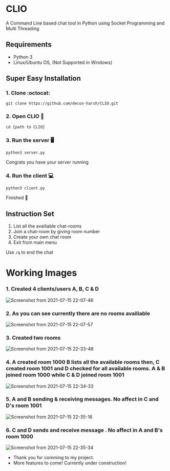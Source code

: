# CLIO
A Command Line based chat tool in Python using Socket Programming and Multi Threading

## Requirements
- Python 3
- Linux/Ubuntu OS, (Not Supported in Windows)

## Super Easy Installation

### 1. Clone :octocat:
```
git clone https://github.com/decon-harsh/CLIO.git 
```

### 2. Open CLIO 📂
```
cd {path to CLIO}
```

### 3. Run the server 🖥️
```
python3 server.py
```
Congrats you have your server running 

### 4. Run the client 💻
```
python3 client.py
```

Finished 👏

## Instruction Set

1. List all the availiable chat-rooms
2. Join a chat-room by giving room number
3. Create your own chat room
4. Exit from main menu

Use ```/q``` to end the chat

# Working Images

### 1. Created 4 clients/users A, B, C & D

![Screenshot from 2021-07-15 22-07-46](https://user-images.githubusercontent.com/58214248/125828986-697a511f-593b-4a71-8ab8-ee40a6fcc529.png)

### 2. As you can see currently there are no rooms availiable

![Screenshot from 2021-07-15 22-07-57](https://user-images.githubusercontent.com/58214248/125829022-10d22081-d6f1-4d86-bf76-26c20a332801.png)

### 3. Created two rooms 
![Screenshot from 2021-07-15 22-33-48](https://user-images.githubusercontent.com/58214248/125829079-d0c8cf84-e904-4e2b-a60c-cc57444403dc.png)

### 4. A created room 1000 B lists all the available rooms then, C created room 1001 and D checked for all available rooms. A & B joined room 1000 while C & D joined room 1001 
![Screenshot from 2021-07-15 22-34-33](https://user-images.githubusercontent.com/58214248/125829097-96861cb4-7f94-4e88-8634-a8c8580aa939.png)

### 5. A and B sending & receiving messages. No affect in C and D's room 1001
![Screenshot from 2021-07-15 22-35-16](https://user-images.githubusercontent.com/58214248/125829114-9a9673a5-c272-44e1-a746-c1b6a2d1ee22.png)

### 6. C and D sends and receive message . No affect in A and B's room 1000
![Screenshot from 2021-07-15 22-35-34](https://user-images.githubusercontent.com/58214248/125829132-95d0668f-042e-4116-9818-e24eed77b4ac.png)


- Thank you for comming to my project. 
- More features to come! Currently under construction!

